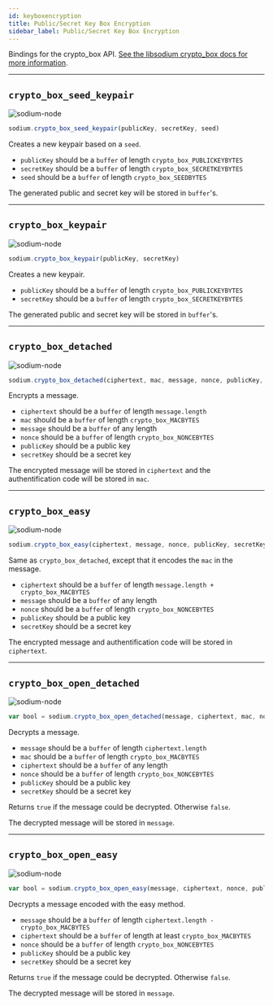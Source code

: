 ```yaml
---
id: keyboxencryption
title: Public/Secret Key Box Encryption
sidebar_label: Public/Secret Key Box Encryption
---
```


Bindings for the crypto_box API. [See the libsodium crypto_box docs for more information](https://download.libsodium.org/doc/public-key_cryptography/authenticated_encryption).
***
## `crypto_box_seed_keypair`
![sodium-node][node]
``` js
sodium.crypto_box_seed_keypair(publicKey, secretKey, seed)
```
Creates a new keypair based on a `seed`.
* `publicKey` should be a `buffer` of length `crypto_box_PUBLICKEYBYTES`
* `secretKey` should be a `buffer` of length `crypto_box_SECRETKEYBYTES`
* `seed` should be a `buffer` of length `crypto_box_SEEDBYTES`

The generated public and secret key will be stored in `buffer`'s.
***
## `crypto_box_keypair`
![sodium-node][node]
``` js
sodium.crypto_box_keypair(publicKey, secretKey)
```
Creates a new keypair.
* `publicKey` should be a `buffer` of length `crypto_box_PUBLICKEYBYTES`
* `secretKey` should be a `buffer` of length `crypto_box_SECRETKEYBYTES`

The generated public and secret key will be stored in `buffer`'s.
***
## `crypto_box_detached`
![sodium-node][node]
``` js
sodium.crypto_box_detached(ciphertext, mac, message, nonce, publicKey, secretKey)
```
Encrypts a message.
* `ciphertext` should be a `buffer` of length `message.length`
* `mac` should be a `buffer` of length `crypto_box_MACBYTES`
* `message` should be a `buffer` of any length
* `nonce` should be a `buffer` of length `crypto_box_NONCEBYTES`
* `publicKey` should be a public key
* `secretKey` should be a secret key

The encrypted message will be stored in `ciphertext` and the authentification code will be stored in `mac`.
***
## `crypto_box_easy`
![sodium-node][node]
``` js
sodium.crypto_box_easy(ciphertext, message, nonce, publicKey, secretKey)
```
Same as `crypto_box_detached`, except that it encodes the `mac` in the message.
* `ciphertext` should be a `buffer` of length `message.length + crypto_box_MACBYTES`
* `message` should be a `buffer` of any length
* `nonce` should be a `buffer` of length `crypto_box_NONCEBYTES`
* `publicKey` should be a public key
* `secretKey` should be a secret key

The encrypted message and authentification code will be stored in `ciphertext`.
***
## `crypto_box_open_detached`
![sodium-node][node]
``` js
var bool = sodium.crypto_box_open_detached(message, ciphertext, mac, nonce, publicKey, secretKey)
```
Decrypts a message.
* `message` should be a `buffer` of length `ciphertext.length`
* `mac` should be a `buffer` of length `crypto_box_MACBYTES`
* `ciphertext` should be a `buffer` of any length
* `nonce` should be a `buffer` of length `crypto_box_NONCEBYTES`
* `publicKey` should be a public key
* `secretKey` should be a secret key

Returns `true` if the message could be decrypted. Otherwise `false`.

The decrypted message will be stored in `message`.
***
## `crypto_box_open_easy`
![sodium-node][node]
``` js
var bool = sodium.crypto_box_open_easy(message, ciphertext, nonce, publicKey, secretKey)
```
Decrypts a message encoded with the easy method.
* `message` should be a `buffer` of length `ciphertext.length - crypto_box_MACBYTES`
* `ciphertext` should be a `buffer` of length at least `crypto_box_MACBYTES`
* `nonce` should be a `buffer` of length `crypto_box_NONCEBYTES`
* `publicKey` should be a public key
* `secretKey` should be a secret key

Returns `true` if the message could be decrypted. Otherwise `false`.

The decrypted message will be stored in `message`.


[js]: /docusaurus/img/icon_js.svg
[node]: /docusaurus/img/nodejs-icon.svg
